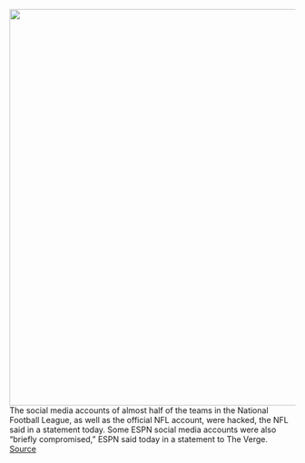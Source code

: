 <img src='https://cdn.vox-cdn.com/thumbor/LcxtIiACOZX-dynbuH0mGTJt6MI=/0x0:560x420/1200x800/filters:focal(236x166:324x254)/cdn.vox-cdn.com/uploads/chorus_image/image/66207098/nfl-logo.0.jpg' width='700px' /><br/>
The social media accounts of almost half of the teams in the National Football League, as well as the official NFL account, were hacked, the NFL said in a statement today. Some ESPN social media accounts were also “briefly compromised,” ESPN said today in a statement to The Verge.
<a href='https://www.theverge.com/2020/1/28/21112015/nfl-ourmine-hack-social-media-twitter-facebook-instagram-accounts'> Source <a/>